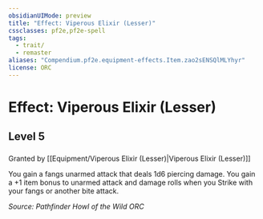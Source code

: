```yaml
---
obsidianUIMode: preview
title: "Effect: Viperous Elixir (Lesser)"
cssclasses: pf2e,pf2e-spell
tags:
  - trait/
  - remaster
aliases: "Compendium.pf2e.equipment-effects.Item.zao2sENSQlMLYhyr"
license: ORC
---
```

# Effect: Viperous Elixir (Lesser)
## Level 5
### 






Granted by [[Equipment/Viperous Elixir (Lesser)|Viperous Elixir (Lesser)]]

You gain a fangs unarmed attack that deals 1d6 piercing damage. You gain a +1 item bonus to unarmed attack and damage rolls when you Strike with your fangs or another bite attack.

*Source: Pathfinder Howl of the Wild*
*ORC*